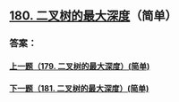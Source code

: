 ## [180. 二叉树的最大深度](https://leetcode-cn.com/problems/merge-two-sorted-lists/)（简单）





### 答案：



#### [上一题（179. 二叉树的最大深度）(简单)](https://github.com/sdwwld/leetCode/blob/master/src/main/java/com/wld/java/leetcode/leetCode0179.md)

#### [下一题（181. 二叉树的最大深度）(简单)](https://github.com/sdwwld/leetCode/blob/master/src/main/java/com/wld/java/leetcode/leetCode0181.md)